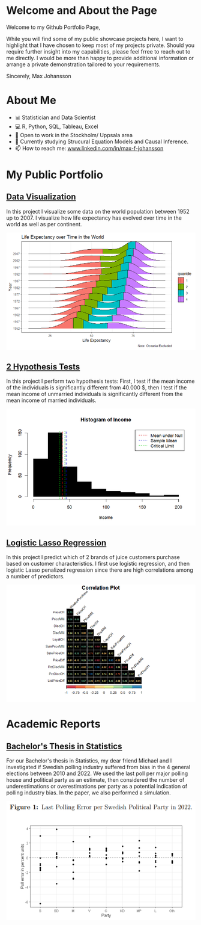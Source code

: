 
# Welcome and About the Page

Welcome to my Github Portfolio Page, 

While you will find some of my public showcase projects here, I want to highlight that I have chosen to keep most of my projects private. Should you require further insight into my capabilities, please feel frree to reach out to me directly. I would be more than happy to provide additional information or arrange a private demonstration tailored to your requirements. 

Sincerely, 
Max Johansson

# About Me
- 📊 Statistician and Data Scientist
- 💻 R, Python, SQL, Tableau, Excel
- 🔭 Open to work in the Stockholm/ Uppsala area
- 🌱 Currently studying Strucural Equation Models and Causal Inference.
- 📫 How to reach me: www.linkedin.com/in/max-f-johansson

# My Public Portfolio

## [Data Visualization](https://muddaj.github.io/Data-Visualization/)
In this project I visualize some data on the world population between 1952 up to 2007. I visualize how life expectancy has evolved over time in the world as well as per continent. 

<p align="left">
  <img src="Assets/densityplot.png" alt="Data-viz"/>
</p>

## [2 Hypothesis Tests](https://muddaj.github.io/Portfolio-Hypothesis-Testing/)

In this project I perform two hypothesis tests: First, I test if the mean income of the individuals is significantly different from 40.000 $, then I test if the mean income of unmarried individuals is significantly different from the mean income of married individuals.

<p align="left">
  <img src="Assets/Histogram.png" alt="2 Hypothesis Tests"/>
</p>

## [Logistic Lasso Regression](https://muddaj.github.io/Logistic-Regression/)
In this project I predict which of 2 brands of juice customers purchase based on customer characteristics. I first use logistic regression, and then logistic Lasso penalized regression since there are high correlations among a number of predictors.

<p align="left">
  <img src="Assets/correlation.png" alt="Logistic Lasso Regression"/>
</p>

# Academic Reports

## [Bachelor's Thesis in Statistics](https://urn.kb.se/resolve?urn=urn:nbn:se:uu:diva-495793)
For our Bachelor's thesis in Statistics, my dear friend Michael and I investigated if Swedish polling industry suffered from bias in the 4 general elections between 2010 and 2022. We used the last poll per major polling house and political party as an estimate, then considered the number of underestimations or overestimations per party as a potential indication of polling industry bias. In the paper, we also performed a simulation.

<p align="left">
  <img src="Assets/poll.png" alt="Bachelor Statistics"/>
</p>
